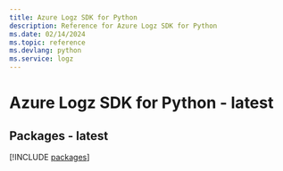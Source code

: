 ```yaml
---
title: Azure Logz SDK for Python
description: Reference for Azure Logz SDK for Python
ms.date: 02/14/2024
ms.topic: reference
ms.devlang: python
ms.service: logz
---
```

# Azure Logz SDK for Python - latest
## Packages - latest
[!INCLUDE [packages](logz-index.md)]